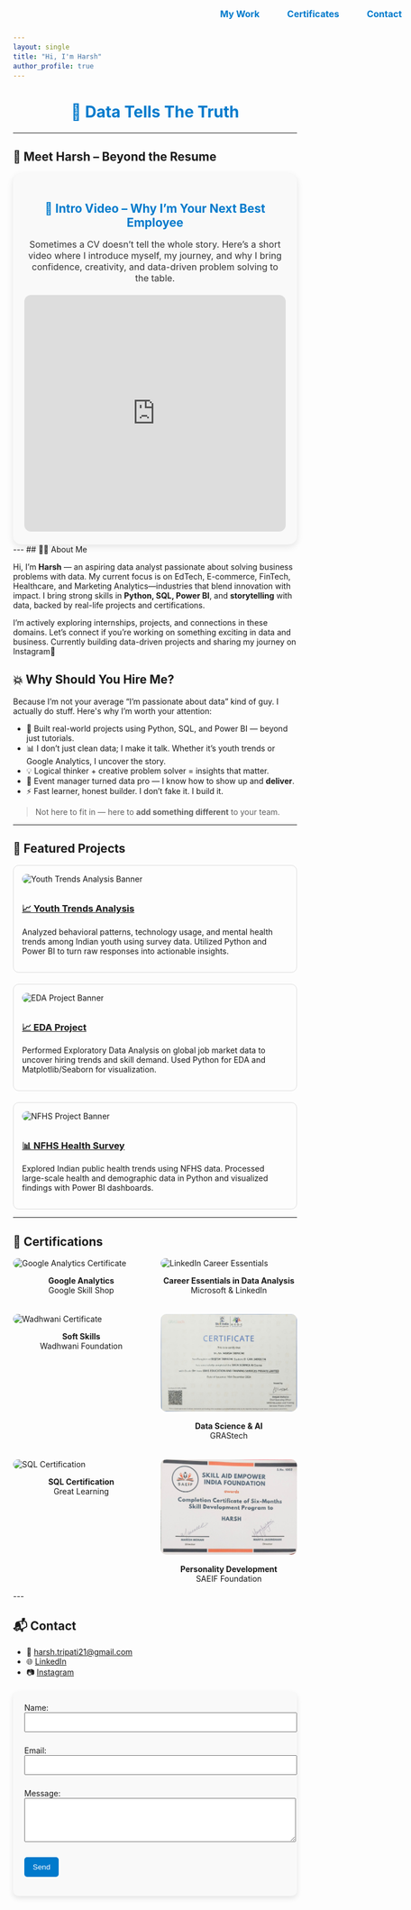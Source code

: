 ```yaml
---
layout: single
title: "Hi, I'm Harsh"
author_profile: true
---
```


<style>
/* ===== Navigation Bar ===== */
.top-nav {
  position: fixed;
  top: 15px;
  right: 30px;
  display: flex;
  gap: 25px;
  font-size: 16px;
  font-weight: bold;
  z-index: 1000;
}

.top-nav a {
  text-decoration: none;
  color: #007acc;
  padding: 6px 12px;
  border-radius: 6px;
  transition: 0.3s ease;
}

.top-nav a:hover {
  background: #007acc;
  color: white;
}

/* ===== Fade Animation ===== */
@keyframes fadeInSlideUp {
  0% { opacity: 0; transform: translateY(30px); }
  100% { opacity: 1; transform: translateY(0); }
}

.animated-heading {
  font-size: 28px;
  font-weight: bold;
  color: #007acc;
  animation: fadeInSlideUp 1.2s ease-out forwards;
  text-align: center;
  margin-bottom: 20px;
}
</style>

<!-- ✅ Top Navigation -->
<div class="top-nav">
  <a href="#my-work">My Work</a>
  <a href="#certificates">Certificates</a>
  <a href="#contact">Contact</a>
</div>

<h2 class="animated-heading">📢 Data Tells The Truth</h2>

---

## 🎥 Meet Harsh – Beyond the Resume
<!-- Your existing intro content remains here -->
<div style="max-width: 800px; margin: 0 auto; padding: 20px; border-radius: 15px; background: #f9f9f9; box-shadow: 0px 4px 12px rgba(0,0,0,0.1); text-align: center;">

  <h2 style="color:#007acc; font-weight: bold; margin-bottom: 15px;">
    🌟 Intro Video – Why I’m Your Next Best Employee
  </h2>

  <p style="font-size: 16px; color:#333; margin-bottom: 20px;">
    Sometimes a CV doesn’t tell the whole story. Here’s a short video where I introduce myself, my journey, 
    and why I bring confidence, creativity, and data-driven problem solving to the table.
  </p>

  <iframe src="https://drive.google.com/file/d/1nYuJfaCucRcubVW8LNzWMyibpHnZTDif/preview" 
          width="100%" height="420" 
          style="border-radius: 12px; border: none;">
  </iframe>

</div>
---
## 👨‍💻 About Me

Hi, I’m **Harsh** — an aspiring data analyst passionate about solving business problems with data. My current focus is on EdTech, E-commerce, FinTech, Healthcare, and Marketing Analytics—industries that blend innovation with impact. I bring strong skills in **Python, SQL, Power BI**, and **storytelling** with data, backed by real-life projects and certifications.

I’m actively exploring internships, projects, and connections in these domains. Let’s connect if you’re working on something exciting in data and business.
Currently building data-driven projects and sharing my journey on Instagram🤞
## 💥 Why Should You Hire Me?

Because I’m not your average “I’m passionate about data” kind of guy. I actually do stuff. Here's why I’m worth your attention:

- 🔧 Built real-world projects using Python, SQL, and Power BI — beyond just tutorials.
- 📊 I don’t just clean data; I make it talk. Whether it’s youth trends or Google Analytics, I uncover the story.
- 💡 Logical thinker + creative problem solver = insights that matter.
- 🎤 Event manager turned data pro — I know how to show up and **deliver**.
- ⚡ Fast learner, honest builder. I don’t fake it. I build it.

> Not here to fit in — here to **add something different** to your team.

---

## 💼 Featured Projects <a id="my-work"></a>
<!-- Your existing project section stays same -->
<div style="display: flex; flex-direction: column; gap: 20px;">

  <div style="border:1px solid #ddd; padding:15px; border-radius:10px;">
    <img src="https://raw.githubusercontent.com/harsh-bca/portfolio-assets/main/Youth%20trends%20analysis%20banner.png" alt="Youth Trends Analysis Banner" style="width:100%; border-radius: 10px; margin-bottom: 10px;" />
    <h3><a href="https://github.com/harsh-bca/youth-trends-analysis">📈 Youth Trends Analysis</a></h3>
    <p>Analyzed behavioral patterns, technology usage, and mental health trends among Indian youth using survey data. Utilized Python and Power BI to turn raw responses into actionable insights.</p>
  </div>

  <div style="border:1px solid #ddd; padding:15px; border-radius:10px;">
    <img src="https://raw.githubusercontent.com/harsh-bca/portfolio-assets/main/EDA%20project%20banner.png
" alt="EDA Project Banner" style="width:100%; border-radius: 10px; margin-bottom: 10px;" />
    <h3><a href="https://github.com/harsh-bca/EDA-Project">📈 EDA Project</a></h3>
    <p>Performed Exploratory Data Analysis on global job market data to uncover hiring trends and skill demand. Used Python for EDA and Matplotlib/Seaborn for visualization.</p>
  </div>

  <div style="border:1px solid #ddd; padding:15px; border-radius:10px;">
    <img src="https://raw.githubusercontent.com/harsh-bca/portfolio-assets/main/NFHS%20data%20analysis%20banner.png" alt="NFHS Project Banner" style="width:100%; border-radius: 10px; margin-bottom: 10px;" />
    <h3><a href="https://github.com/harsh-bca/National-Family-Health-Survey-Analysis">📊 NFHS Health Survey</a></h3>
    <p>Explored Indian public health trends using NFHS data. Processed large-scale health and demographic data in Python and visualized findings with Power BI dashboards.</p>
  </div>

</div>

---


## 🧾 Certifications <a id="certificates"></a>
<!-- Your certifications grid stays same -->
<div style="display: grid; grid-template-columns: repeat(auto-fit, minmax(240px, 1fr)); gap: 20px;">

  <div>
    <img src="https://github.com/harsh-bca/portfolio-assets/blob/main/google%20analytics%20certificate_page-0001.jpg?raw=true" alt="Google Analytics Certificate" style="width: 100%; border-radius: 10px;" />
    <p align="center"><strong>Google Analytics</strong><br>Google Skill Shop</p>
  </div>

  <div>
    <img src="https://github.com/harsh-bca/portfolio-assets/blob/main/CertificateOfCompletion_Career%20Essentials%20in%20Data%20Analysis%20by%20Microsoft%20and%20LinkedIn_page-0001.jpg?raw=true" alt="LinkedIn Career Essentials" style="width: 100%; border-radius: 10px;" />
    <p align="center"><strong>Career Essentials in Data Analysis</strong><br>Microsoft & LinkedIn</p>
  </div>

  <div>
    <img src="https://github.com/harsh-bca/portfolio-assets/blob/main/wadhwani%20foundation%20certificate%20_page-0001.jpg?raw=true" alt="Wadhwani Certificate" style="width: 100%; border-radius: 10px;" />
    <p align="center"><strong>Soft Skills</strong><br>Wadhwani Foundation</p>
  </div>

  <div>
    <img src="https://raw.githubusercontent.com/harsh-bca/portfolio-assets/main/grastech%20certificate.jpg" alt="Grastech Certificate" style="width: 100%; border-radius: 10px;" />
    <p align="center"><strong>Data Science & AI</strong><br>GRAStech</p>
  </div>

  <div>
    <img src="https://github.com/harsh-bca/portfolio-assets/blob/main/SQL%20certification%20_page-0001.jpg?raw=true" alt="SQL Certification" style="width: 100%; border-radius: 10px;" />
    <p align="center"><strong>SQL Certification</strong><br>Great Learning</p>
  </div>

  <div>
    <img src="https://raw.githubusercontent.com/harsh-bca/portfolio-assets/main/SAEIF%20CERTIFICATE.jpg" alt="SAEIF Certificate" style="width: 100%; border-radius: 10px;" />
    <p align="center"><strong>Personality Development</strong><br>SAEIF Foundation</p>
  </div>

</div>
---

## 📬 Contact <a id="contact"></a>

- 📧 [harsh.tripati21@gmail.com](mailto:harsh.tripati21@gmail.com)  
- 🌐 [LinkedIn](https://www.linkedin.com/in/harsh-tripathi-64376333a/)  
- 📷 [Instagram](https://www.instagram.com/harshanalyst2025?igsh=aTNyN2d4eXl1aTg=)  

<!-- Simple Email Form -->
<div style="max-width:500px; margin:20px auto; background:#f9f9f9; padding:20px; border-radius:10px; box-shadow:0px 4px 10px rgba(0,0,0,0.1);">
  <form action="mailto:harsh.tripati21@gmail.com" method="post" enctype="text/plain">
    <label for="name">Name:</label><br>
    <input type="text" name="name" style="width:100%; margin-bottom:10px; padding:8px;"><br>
    
  <label for="email">Email:</label><br>
    <input type="email" name="email" style="width:100%; margin-bottom:10px; padding:8px;"><br>
    
  <label for="message">Message:</label><br>
    <textarea name="message" rows="4" style="width:100%; margin-bottom:10px; padding:8px;"></textarea><br>
    
  <button type="submit" style="background:#007acc; color:white; padding:10px 15px; border:none; border-radius:5px;">Send</button>
  </form>
</div>
